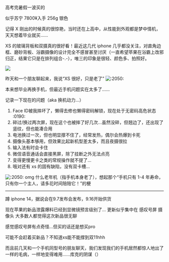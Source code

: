 高考完暑假一波买的

似乎苏宁 7800¥入手 256g 银色

记得 X 刚出的时候真的很惊艳，当时还在上高中，从性能到外观都是梦中情机，天天想着毕业就买……  

XS 的玻璃背板和双摄真的很好看！最近这几代 iphone 几乎都没关注，对直角边框、磨砂背板、浴霸摄像的设计完全不感冒甚至讨厌（一直希望苹果在浴霸上改邪归正，结果它只是在排列组合-.-），唯三的印象是很轻、颜色多、拍照好。

![](https://picture-guan.oss-cn-hangzhou.aliyuncs.com/20220819225756.png)

昨天和一个朋友聊起来，我说“XS 很好，只是老了” ![:2050:](https://media.cmx.edu.kg/custom_emojis/images/000/000/516/original/1674424873670081.png ":2050:")

本来想毕业再换手机，但最近手机问题实在太多了……

记录一下现在的问题（aka 换机动力...）

1. Face ID被我摔坏了，懒得去修也懒得密码解锁，现在处于无密码高危状态 :0190: 
2. 碎过/换过两次屏，现在这个也被摔了好几次...虽然没碎，但翘边了，还出现了竖纹，但也能凑合用
3. 电池换过一次，但也明显撑不住了，经常发热，偶尔会热爆到卡死
4. 摄像头基本够用，但效果比起新机型差太多，而且夜摄很拉
5. 输入法有时会卡住
6. 微信语音通话会直接黑屏，除了挂断之外无法点亮
7. 变得更慢更卡之类的常规操作就不提了...
8. 哦对还有 xs 的固有缺陷，没有双卡槽...


 ![:2050:](https://media.cmx.edu.kg/custom_emojis/images/000/000/516/original/1674424873670081.png ":2050:") omg 什么老年机（指手机本身老了），想起那个“手机只有 1-4 年寿命，只有你一个主人，请多花时间陪陪它！”的梗

---
蹲 iphone 14，据说会在9.7发布会发布，9.16开始供货

现在苹果的新品泄露爆料已经到显微镜预言级别了… 更新似乎集中在 感叹号屏 摄像头 大多数人都觉得这次新品很无聊

感觉感叹号屏有点奇怪…但买的话还是想买pro

可能不会赶着买新品？不知道xs能不能撑到双11hhh

而且前几天和一个手机同型号的朋友聊天，我们发现我们的手机居然都惊人地出了一样的毛病，一样地变得难用……库克的阴谋（）